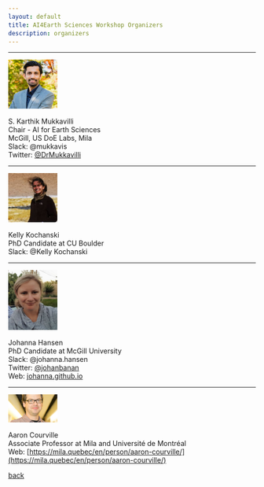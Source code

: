 ```yaml
---
layout: default
title: AI4Earth Sciences Workshop Organizers
description: organizers
---
```


---

<img src="images/karthik.jpg" alt="karthik" width="100"/>

S. Karthik Mukkavilli        
Chair - AI for Earth Sciences  
McGill, US DoE Labs, Mila  
Slack: @mukkavis  
Twitter: [@DrMukkavilli](https://twitter.com/DrMukkavilli)    

---

<img src="images/kelly.jpeg" alt="kelly" width="100"/>  

Kelly Kochanski   
PhD Candidate at CU Boulder   
Slack: @Kelly Kochanski 

---

<img src="images/jhansen.png" alt="jhansen" width="100"/>  

Johanna Hansen  
PhD Candidate at McGill University  
Slack: @johanna.hansen  
Twitter: [@johanbanan](https://twitter.com/johanbanan)  
Web: [johanna.github.io](johannah.github.io)  

---

<img src="images/aaron.jpg" alt="aaron" width="100"/>  

Aaron Courville  
Associate Professor at Mila and Université de Montréal  
Web: [https://mila.quebec/en/person/aaron-courville/](https://mila.quebec/en/person/aaron-courville/)  


[back](./)
